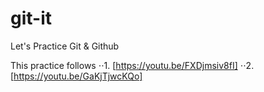 # git-it

Let's Practice Git &amp; Github

This practice follows
⋅⋅1. [https://youtu.be/FXDjmsiv8fI]
⋅⋅2. [https://youtu.be/GaKjTjwcKQo]